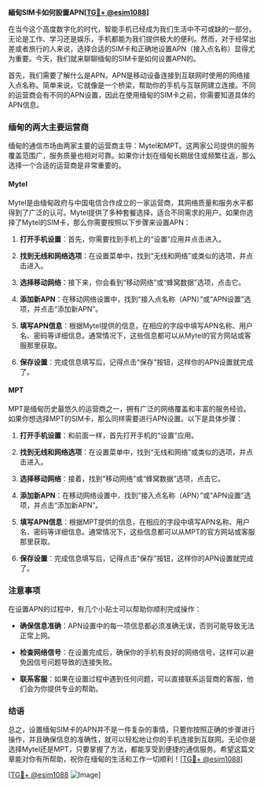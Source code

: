 **緬甸SIM卡如何設置APN[[TG💪+ @esim1088](https://t.me/s/esim1088)]**

在当今这个高度数字化的时代，智能手机已经成为我们生活中不可或缺的一部分。无论是工作、学习还是娱乐，手机都能为我们提供极大的便利。然而，对于经常出差或者旅行的人来说，选择合适的SIM卡和正确地设置APN（接入点名称）显得尤为重要。今天，我们就来聊聊缅甸的SIM卡是如何设置APN的。

首先，我们需要了解什么是APN。APN是移动设备连接到互联网时使用的网络接入点名称。简单来说，它就像是一个桥梁，帮助你的手机与互联网建立连接。不同的运营商会有不同的APN设置，因此在使用缅甸的SIM卡之前，你需要知道具体的APN信息。

### 缅甸的两大主要运营商

缅甸的通信市场由两家主要的运营商主导：Mytel和MPT。这两家公司提供的服务覆盖范围广，服务质量也相对可靠。如果你计划在缅甸长期居住或频繁往返，那么选择一个合适的运营商是非常重要的。

#### Mytel

Mytel是由缅甸政府与中国电信合作成立的一家运营商，其网络质量和服务水平都得到了广泛的认可。Mytel提供了多种套餐选择，适合不同需求的用户。如果你选择了Mytel的SIM卡，那么你需要按照以下步骤来设置APN：

1. **打开手机设置**：首先，你需要找到手机上的“设置”应用并点击进入。
   
2. **找到无线和网络选项**：在设置菜单中，找到“无线和网络”或类似的选项，并点击进入。

3. **选择移动网络**：接下来，你会看到“移动网络”或“蜂窝数据”选项，点击它。

4. **添加新APN**：在移动网络设置中，找到“接入点名称（APN）”或“APN设置”选项，并点击“添加新APN”。

5. **填写APN信息**：根据Mytel提供的信息，在相应的字段中填写APN名称、用户名、密码等详细信息。通常情况下，这些信息都可以从Mytel的官方网站或客服那里获取。

6. **保存设置**：完成信息填写后，记得点击“保存”按钮，这样你的APN设置就完成了。

#### MPT

MPT是缅甸历史最悠久的运营商之一，拥有广泛的网络覆盖和丰富的服务经验。如果你想选择MPT的SIM卡，那么同样需要进行APN设置。以下是具体步骤：

1. **打开手机设置**：和前面一样，首先打开手机的“设置”应用。

2. **找到无线和网络选项**：在设置菜单中，找到“无线和网络”或类似的选项，并点击进入。

3. **选择移动网络**：接着，找到“移动网络”或“蜂窝数据”选项，点击它。

4. **添加新APN**：在移动网络设置中，找到“接入点名称（APN）”或“APN设置”选项，并点击“添加新APN”。

5. **填写APN信息**：根据MPT提供的信息，在相应的字段中填写APN名称、用户名、密码等详细信息。通常情况下，这些信息都可以从MPT的官方网站或客服那里获取。

6. **保存设置**：完成信息填写后，记得点击“保存”按钮，这样你的APN设置就完成了。

### 注意事项

在设置APN的过程中，有几个小贴士可以帮助你顺利完成操作：

- **确保信息准确**：APN设置中的每一项信息都必须准确无误，否则可能导致无法正常上网。
  
- **检查网络信号**：在设置完成后，确保你的手机有良好的网络信号，这样可以避免因信号问题导致的连接失败。

- **联系客服**：如果在设置过程中遇到任何问题，可以直接联系运营商的客服，他们会为你提供专业的帮助。

### 结语

总之，设置缅甸SIM卡的APN并不是一件复杂的事情，只要你按照正确的步骤进行操作，并且确保信息的准确性，就可以轻松地让你的手机连接到互联网。无论你是选择Mytel还是MPT，只要掌握了方法，都能享受到便捷的通信服务。希望这篇文章能对你有所帮助，祝你在缅甸的生活和工作一切顺利！[[TG💪+ @esim1088](https://t.me/s/esim1088)]

[[TG💪+ @esim1088](https://t.me/s/esim1088) ![Image](https://i.postimg.cc/4NQfJmqS/Snipaste-2025-05-13-00-14-12.png)]